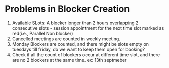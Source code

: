 # Problems in Blocker Creation
1. Available SLots: A blocker longer than 2 hours overlapping 2 consecutive slots - session appointment for the next time slot marked as red(i.e., Parallel Non blocker)
2. Cancelled meetings are counted in weekly meeting.
3. Monday Blockers are counted, and there might be slots empty on tuesdays till friday, do we want to keep them open for booking?
4. Check if all the count of blockers occur at different time slot, and there are no 2 blockers at the same time. ex: 13th septmeber


